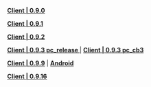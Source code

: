 **[Client | 0.9.0](https://autopatchcn.yuanshen.com/client_app/pc_release/YuanShen_0.9.0.zip)**

**[Client | 0.9.1](https://autopatchcn.yuanshen.com/client_app/pc_release/YuanShen_0.9.1.zip)**

**[Client | 0.9.2](https://autopatchcn.yuanshen.com/client_app/pc_release/YuanShen_0.9.2.zip)**

**[Client | 0.9.3 pc_release ](https://autopatchcn.yuanshen.com/client_app/pc_release/YuanShen_0.9.3.zip)** | **[Client | 0.9.3 pc_cb3 ](https://autopatchcn.yuanshen.com/client_app/pc_cb3/YuanShen_0.9.3.zip)**

**[Client | 0.9.9](https://autopatchcn.yuanshen.com/client_app/pc_cb3/YuanShen_0.9.9.zip)** | **[Android](https://autopatchcntx.yuanshen.com/client_app/yuanshen_0.9.9.apk)**

**[Client | 0.9.16](https://autopatchcn.yuanshen.com/client_app/pc_bilibili/c39c3898fbaef1a2cd8d8884eba6f7d7/YuanShen_0.9.16.zip)**

